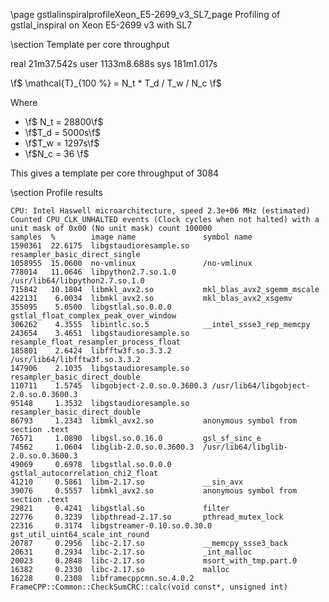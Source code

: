 \page gstlalinspiralprofileXeon_E5-2699_v3_SL7_page Profiling of gstlal_inspiral on Xeon E5-2699 v3 with SL7

\section Template per core throughput

real	21m37.542s
user	1133m8.688s
sys	181m1.017s

\f$ \mathcal{T}_{100 \%} = N_t * T_d / T_w / N_c \f$

Where

 - \f$ N_t = 28800\f$
 - \f$T_d = 5000s\f$
 - \f$T_w = 1297s\f$
 - \f$N_c = 36 \f$


This gives a template per core throughput of 3084

\section Profile results

	CPU: Intel Haswell microarchitecture, speed 2.3e+06 MHz (estimated)
	Counted CPU_CLK_UNHALTED events (Clock cycles when not halted) with a unit mask of 0x00 (No unit mask) count 100000
	samples  %        image name               symbol name
	1590361  22.6175  libgstaudioresample.so   resampler_basic_direct_single
	1058955  15.0600  no-vmlinux               /no-vmlinux
	778014   11.0646  libpython2.7.so.1.0      /usr/lib64/libpython2.7.so.1.0
	715842   10.1804  libmkl_avx2.so           mkl_blas_avx2_sgemm_mscale
	422131    6.0034  libmkl_avx2.so           mkl_blas_avx2_xsgemv
	355095    5.0500  libgstlal.so.0.0.0       gstlal_float_complex_peak_over_window
	306262    4.3555  libintlc.so.5            __intel_ssse3_rep_memcpy
	243654    3.4651  libgstaudioresample.so   resample_float_resampler_process_float
	185801    2.6424  libfftw3f.so.3.3.2       /usr/lib64/libfftw3f.so.3.3.2
	147906    2.1035  libgstaudioresample.so   resampler_basic_direct_double
	110711    1.5745  libgobject-2.0.so.0.3600.3 /usr/lib64/libgobject-2.0.so.0.3600.3
	95148     1.3532  libgstaudioresample.so   resampler_basic_direct_double
	86793     1.2343  libmkl_avx2.so           anonymous symbol from section .text
	76571     1.0890  libgsl.so.0.16.0         gsl_sf_sinc_e
	74562     1.0604  libglib-2.0.so.0.3600.3  /usr/lib64/libglib-2.0.so.0.3600.3
	49069     0.6978  libgstlal.so.0.0.0       gstlal_autocorrelation_chi2_float
	41210     0.5861  libm-2.17.so             __sin_avx
	39076     0.5557  libmkl_avx2.so           anonymous symbol from section .text
	29821     0.4241  libgstlal.so             filter
	22776     0.3239  libpthread-2.17.so       pthread_mutex_lock
	22316     0.3174  libgstreamer-0.10.so.0.30.0 gst_util_uint64_scale_int_round
	20787     0.2956  libc-2.17.so             __memcpy_ssse3_back
	20631     0.2934  libc-2.17.so             _int_malloc
	20023     0.2848  libc-2.17.so             msort_with_tmp.part.0
	16382     0.2330  libc-2.17.so             malloc
	16228     0.2308  libframecppcmn.so.4.0.2  FrameCPP::Common::CheckSumCRC::calc(void const*, unsigned int)

